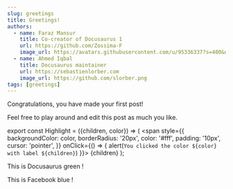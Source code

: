 ```yaml
---
slug: greetings
title: Greetings!
authors:
  - name: Faraz Mansur
    title: Co-creator of Docusaurus 1
    url: https://github.com/Zossima-F
    image_url: https://avatars.githubusercontent.com/u/95336337?s=400&u=43a8d8e33aa7158d14e2899d36d2ae6d711770cc&v=4
  - name: Ahmed Iqbal
    title: Docusaurus maintainer
    url: https://sebastienlorber.com
    image_url: https://github.com/slorber.png
tags: [greetings]
---
```


Congratulations, you have made your first post!

Feel free to play around and edit this post as much you like.

export const Highlight = ({children, color}) => (
  <span
    style={{
      backgroundColor: color,
      borderRadius: '20px',
      color: '#fff',
      padding: '10px',
      cursor: 'pointer',
    }}
    onClick={() => {
      alert(`You clicked the color ${color} with label ${children}`)
    }}>
    {children}
  </span>
);

This is <Highlight color="#25c2a0">Docusaurus green</Highlight> !

This is <Highlight color="#1877F2">Facebook blue</Highlight> !